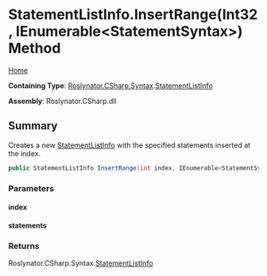 <a name="_Top"></a>

# StatementListInfo\.InsertRange\(Int32, IEnumerable\<StatementSyntax>\) Method

[Home](../../../../../README.md#_Top)

**Containing Type**: [Roslynator.CSharp.Syntax](../../README.md#_Top)\.[StatementListInfo](../README.md#_Top)

**Assembly**: Roslynator\.CSharp\.dll

## Summary

Creates a new [StatementListInfo](../README.md#_Top) with the specified statements inserted at the index\.

```csharp
public StatementListInfo InsertRange(int index, IEnumerable<StatementSyntax> statements)
```

### Parameters

#### index

#### statements

### Returns

Roslynator\.CSharp\.Syntax\.[StatementListInfo](../README.md#_Top)

